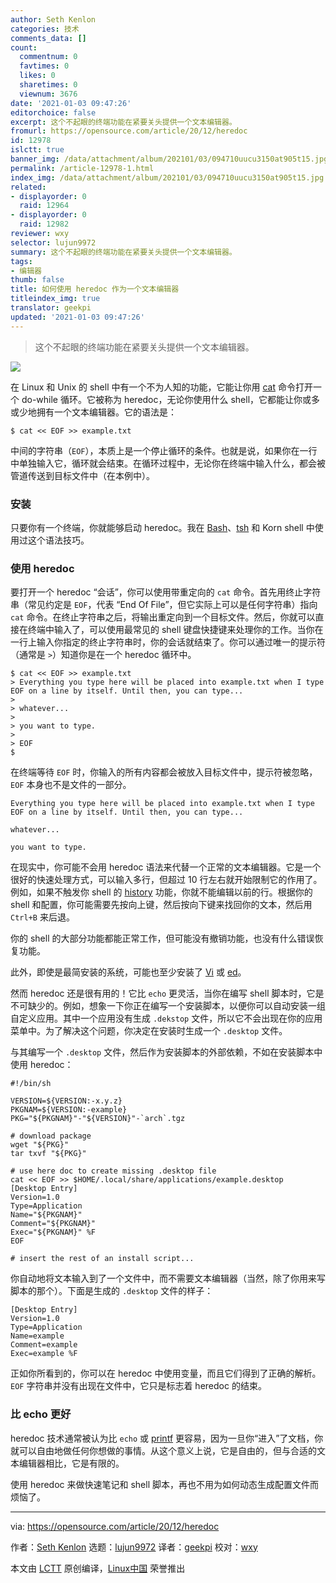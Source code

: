 ```yaml
---
author: Seth Kenlon
categories: 技术
comments_data: []
count:
  commentnum: 0
  favtimes: 0
  likes: 0
  sharetimes: 0
  viewnum: 3676
date: '2021-01-03 09:47:26'
editorchoice: false
excerpt: 这个不起眼的终端功能在紧要关头提供一个文本编辑器。
fromurl: https://opensource.com/article/20/12/heredoc
id: 12978
islctt: true
banner_img: /data/attachment/album/202101/03/094710uucu3150at905t15.jpg
permalink: /article-12978-1.html
index_img: /data/attachment/album/202101/03/094710uucu3150at905t15.jpg.thumb.jpg
related:
- displayorder: 0
  raid: 12964
- displayorder: 0
  raid: 12982
reviewer: wxy
selector: lujun9972
summary: 这个不起眼的终端功能在紧要关头提供一个文本编辑器。
tags:
- 编辑器
thumb: false
title: 如何使用 heredoc 作为一个文本编辑器
titleindex_img: true
translator: geekpi
updated: '2021-01-03 09:47:26'
---
```



> 
> 这个不起眼的终端功能在紧要关头提供一个文本编辑器。
> 
> 
> 


![](/data/attachment/album/202101/03/094710uucu3150at905t15.jpg)


在 Linux 和 Unix 的 shell 中有一个不为人知的功能，它能让你用 [cat](https://opensource.com/article/19/2/getting-started-cat-command) 命令打开一个 do-while 循环。它被称为 heredoc，无论你使用什么 shell，它都能让你或多或少地拥有一个文本编辑器。它的语法是：



```
$ cat << EOF >> example.txt

```

中间的字符串（`EOF`），本质上是一个停止循环的条件。也就是说，如果你在一行中单独输入它，循环就会结束。在循环过程中，无论你在终端中输入什么，都会被管道传送到目标文件中（在本例中）。


### 安装


只要你有一个终端，你就能够启动 heredoc。我在 [Bash](https://opensource.com/article/20/4/bash-sysadmins-ebook)、[tsh](https://opensource.com/article/20/8/tcsh) 和 Korn shell 中使用过这个语法技巧。


### 使用 heredoc


要打开一个 heredoc “会话”，你可以使用带重定向的 `cat` 命令。首先用终止字符串（常见约定是 `EOF`，代表 “End Of File”，但它实际上可以是任何字符串）指向 `cat` 命令。在终止字符串之后，将输出重定向到一个目标文件。然后，你就可以直接在终端中输入了，可以使用最常见的 shell 键盘快捷键来处理你的工作。当你在一行上输入你指定的终止字符串时，你的会话就结束了。你可以通过唯一的提示符（通常是 `>`）知道你是在一个 heredoc 循环中。



```
$ cat << EOF >> example.txt
> Everything you type here will be placed into example.txt when I type EOF on a line by itself. Until then, you can type...
>
> whatever...
>
> you want to type.
>
> EOF
$  

```

在终端等待 `EOF` 时，你输入的所有内容都会被放入目标文件中，提示符被忽略，`EOF` 本身也不是文件的一部分。



```
Everything you type here will be placed into example.txt when I type EOF on a line by itself. Until then, you can type...

whatever...

you want to type.

```

在现实中，你可能不会用 heredoc 语法来代替一个正常的文本编辑器。它是一个很好的快速处理方式，可以输入多行，但超过 10 行左右就开始限制它的作用了。例如，如果不触发你 shell 的 [history](https://opensource.com/article/20/6/bash-history-commands) 功能，你就不能编辑以前的行。根据你的 shell 和配置，你可能需要先按向上键，然后按向下键来找回你的文本，然后用 `Ctrl+B` 来后退。


你的 shell 的大部分功能都能正常工作，但可能没有撤销功能，也没有什么错误恢复功能。


此外，即使是最简安装的系统，可能也至少安装了 [Vi](https://opensource.com/article/19/3/getting-started-vim) 或 [ed](https://opensource.com/article/20/12/gnu-ed)。


然而 heredoc 还是很有用的！它比 `echo` 更灵活，当你在编写 shell 脚本时，它是不可缺少的。例如，想象一下你正在编写一个安装脚本，以便你可以自动安装一组自定义应用。其中一个应用没有生成 `.dekstop` 文件，所以它不会出现在你的应用菜单中。为了解决这个问题，你决定在安装时生成一个 `.desktop` 文件。


与其编写一个 `.desktop` 文件，然后作为安装脚本的外部依赖，不如在安装脚本中使用 heredoc：



```
#!/bin/sh

VERSION=${VERSION:-x.y.z}
PKGNAM=${VERSION:-example}
PKG="${PKGNAM}"-"${VERSION}"-`arch`.tgz

# download package
wget "${PKG}"
tar txvf "${PKG}"

# use here doc to create missing .desktop file
cat << EOF >> $HOME/.local/share/applications/example.desktop
[Desktop Entry]
Version=1.0
Type=Application
Name="${PKGNAM}"
Comment="${PKGNAM}"
Exec="${PKGNAM}" %F
EOF

# insert the rest of an install script...

```

你自动地将文本输入到了一个文件中，而不需要文本编辑器（当然，除了你用来写脚本的那个）。下面是生成的 `.desktop` 文件的样子：



```
[Desktop Entry]
Version=1.0
Type=Application
Name=example
Comment=example
Exec=example %F

```

正如你所看到的，你可以在 heredoc 中使用变量，而且它们得到了正确的解析。`EOF` 字符串并没有出现在文件中，它只是标志着 heredoc 的结束。


### 比 echo 更好


heredoc 技术通常被认为比 `echo` 或 [printf](https://opensource.com/article/20/8/printf) 更容易，因为一旦你“进入”了文档，你就可以自由地做任何你想做的事情。从这个意义上说，它是自由的，但与合适的文本编辑器相比，它是有限的。


使用 heredoc 来做快速笔记和 shell 脚本，再也不用为如何动态生成配置文件而烦恼了。




---


via: <https://opensource.com/article/20/12/heredoc>


作者：[Seth Kenlon](https://opensource.com/users/seth) 选题：[lujun9972](https://github.com/lujun9972) 译者：[geekpi](https://github.com/geekpi) 校对：[wxy](https://github.com/wxy)


本文由 [LCTT](https://github.com/LCTT/TranslateProject) 原创编译，[Linux中国](https://linux.cn/) 荣誉推出